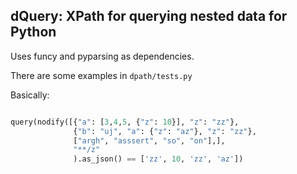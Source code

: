 ## dQuery: XPath for querying nested data for Python

Uses funcy and pyparsing as dependencies.

There are some examples in `dpath/tests.py`

Basically:


```python

query(nodify([{"a": [3,4,5, {"z": 10}], "z": "zz"},
              {"b": "uj", "a": {"z": "az"}, "z": "zz"},
              ["argh", "asssert", "so", "on"],],
              "**/z"
              ).as_json() == ['zz', 10, 'zz', 'az'])
```
